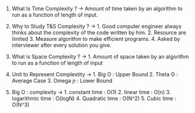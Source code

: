 1) What Is Time Complexity ?
-> Amount of time taken by an algorithm to run as a function of 
   length of input.

2) Why to Study T&S Complexity ?
-> 1. Good computer engineer always thinks about the complexity 
      of the code written by him.
   2. Resource are limited
   3. Measure algorithm to make efficient programs.
   4. Asked by interviewer after every solution you give.

3) What is Space Complexity ?
-> 1. Amount of space taken by an algorithm to run as a function of
      length of input

4) Unit to Represent Complextity
-> 1. Big O : Upper Bound
   2. Theta ʘ : Average Case
   3. Omega ɲ : Lower Bound

5) Big O : complexity
-> 1. constant time : O(1)
   2. linear time : O(n)
   3. logarithmic time : O(logN)
   4. Quadratic time : O(N^2)
   5. Cubic time : O(N^3)